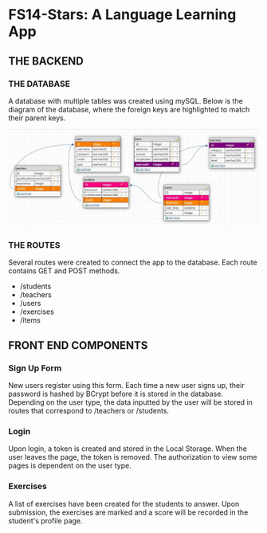 # FS14-Stars: A Language Learning App

## THE BACKEND

### THE DATABASE

A database with multiple tables was created using mySQL. Below is the diagram of the database, where the foreign keys are highlighted to match their parent keys.

![database](./public/images/databaseDiagram.jpg)

### THE ROUTES

Several routes were created to connect the app to the database. Each route contains GET and POST methods.

* /students 
* /teachers
* /users
* /exercises
* /items

## FRONT END COMPONENTS

### Sign Up Form
New users register using this form. Each time a new user signs up, their password is hashed by BCrypt before it is stored in the database. 
Depending on the user type, the data inputted by the user will be stored in routes that correspond to /teachers or /students.

### Login
Upon login, a token is created and stored in the Local Storage. When the user leaves the page, the token is removed. 
The authorization to view some pages is dependent on the user type. 

### Exercises
A list of exercises have been created for the students to answer. Upon submission, the exercises are marked and a score will be recorded in the student's profile page. 